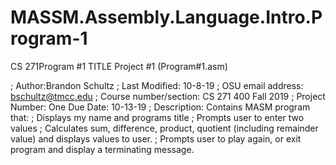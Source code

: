 # MASSM.Assembly.Language.Intro.Program-1
CS 271Program #1
TITLE Project #1     (Program#1.asm)

; Author:Brandon Schultz
; Last Modified: 10-8-19
; OSU email address: bschultz@tmcc.edu
; Course number/section: CS 271 400 Fall 2019
; Project Number: One                 Due Date: 10-13-19
; Description: Contains MASM program that:
; Displays my name and programs title
; Prompts user to enter two values
; Calculates sum, difference, product, quotient (including remainder value) and displays values to user.
; Prompts user to play again, or exit program and display a terminating message.

